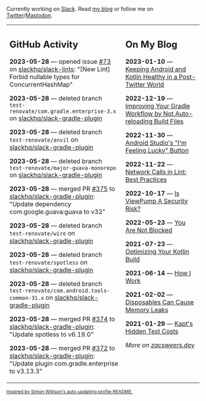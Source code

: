 Currently working on [Slack](https://slack.com/). Read [my blog](https://zacsweers.dev/) or follow me on [Twitter](https://twitter.com/ZacSweers)/[Mastodon](https://hachyderm.io/@ZacSweers).

<table><tr><td valign="top" width="60%">

## GitHub Activity
<!-- githubActivity starts -->
**2023-05-28** — opened issue [#73](https://github.com/slackhq/slack-lints/issues/73) on [slackhq/slack-lints](https://github.com/slackhq/slack-lints): "[New Lint] Forbid nullable types for ConcurrentHashMap"

**2023-05-28** — deleted branch `test-renovate/com.gradle.enterprise-3.x` on [slackhq/slack-gradle-plugin](https://github.com/slackhq/slack-gradle-plugin)

**2023-05-28** — deleted branch `test-renovate/anvil` on [slackhq/slack-gradle-plugin](https://github.com/slackhq/slack-gradle-plugin)

**2023-05-28** — deleted branch `test-renovate/major-guava-monorepo` on [slackhq/slack-gradle-plugin](https://github.com/slackhq/slack-gradle-plugin)

**2023-05-28** — merged PR [#375](https://github.com/slackhq/slack-gradle-plugin/pull/375) to [slackhq/slack-gradle-plugin](https://github.com/slackhq/slack-gradle-plugin): "Update dependency com.google.guava:guava to v32"

**2023-05-28** — deleted branch `test-renovate/wire` on [slackhq/slack-gradle-plugin](https://github.com/slackhq/slack-gradle-plugin)

**2023-05-28** — deleted branch `test-renovate/spotless` on [slackhq/slack-gradle-plugin](https://github.com/slackhq/slack-gradle-plugin)

**2023-05-28** — deleted branch `test-renovate/com.android.tools-common-31.x` on [slackhq/slack-gradle-plugin](https://github.com/slackhq/slack-gradle-plugin)

**2023-05-28** — merged PR [#374](https://github.com/slackhq/slack-gradle-plugin/pull/374) to [slackhq/slack-gradle-plugin](https://github.com/slackhq/slack-gradle-plugin): "Update spotless to v6.19.0"

**2023-05-28** — merged PR [#372](https://github.com/slackhq/slack-gradle-plugin/pull/372) to [slackhq/slack-gradle-plugin](https://github.com/slackhq/slack-gradle-plugin): "Update plugin com.gradle.enterprise to v3.13.3"
<!-- githubActivity ends -->
</td><td valign="top" width="40%">

## On My Blog
<!-- blog starts -->
**2023-01-10** — [Keeping Android and Kotlin Healthy in a Post-Twitter World](https://www.zacsweers.dev/keeping-android-healthy/)

**2022-12-19** — [Improving Your Gradle Workflow by Not Auto-reloading Build Files](https://www.zacsweers.dev/improving-your-workflow-by-not-auto-reloading-build-files/)

**2022-11-30** — [Android Studio's "I'm Feeling Lucky" Button](https://www.zacsweers.dev/android-studios-im-feeling-lucky-button/)

**2022-11-22** — [Network Calls in Lint: Best Practices](https://www.zacsweers.dev/network-calls-in-lint-best-practices/)

**2022-10-17** — [Is ViewPump A Security Risk?](https://www.zacsweers.dev/is-viewpump-a-security-risk/)

**2022-05-23** — [You Are Not Blocked](https://www.zacsweers.dev/you-are-not-blocked/)

**2021-07-23** — [Optimizing Your Kotlin Build](https://www.zacsweers.dev/optimizing-your-kotlin-build/)

**2021-06-14** — [How I Work](https://www.zacsweers.dev/how-i-work/)

**2021-02-02** — [Disposables Can Cause Memory Leaks](https://www.zacsweers.dev/disposables-can-cause-memory-leaks/)

**2021-01-29** — [Kapt's Hidden Test Costs](https://www.zacsweers.dev/kapts-hidden-test-costs/)
<!-- blog ends -->
_More on [zacsweers.dev](https://zacsweers.dev/)_
</td></tr></table>

<sub><a href="https://simonwillison.net/2020/Jul/10/self-updating-profile-readme/">Inspired by Simon Willison's auto-updating profile README.</a></sub>